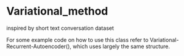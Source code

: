 # Variational_method

inspired by short text conversation dataset

For some example code on how to use this class refer to Variational-Recurrent-Autoencoder(), which uses largely the same structure.
